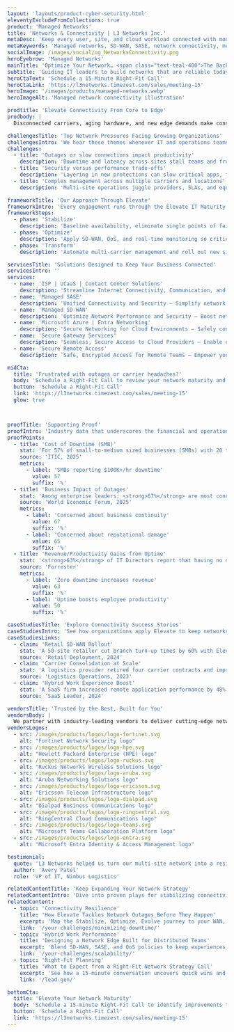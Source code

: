 ```yaml
---
layout: 'layouts/product-cyber-security.html'
eleventyExcludeFromCollections: true
product: 'Managed Networks'
title: 'Networks & Connectivity | L3 Networks Inc.'
metaDesc: 'Keep every user, site, and cloud workload connected with modern managed network services from L3 Networks. We stabilize, optimize, and evolve connectivity through the Elevate Framework.'
metaKeywords: 'Managed networks, SD-WAN, SASE, network connectivity, multi-site networking, unified communications, carrier management'
socialImage: /images/social/og_NetworksConnectivity.png
heroEyebrow: 'Managed Networks'
mainTitle: 'Optimize Your Network… <span class="text-teal-400">The Backbone of Your Business Growth</span>'
subtitle: 'Guiding IT leaders to build networks that are reliable today and ready for tomorrow with the Elevate Framework'
heroCtaText: 'Schedule a 15-Minute Right-Fit Call'
heroCtaLink: 'https://l3networks.timezest.com/sales/meeting-15'
heroImage: '/images/products/managed-networks.webp'
heroImageAlt: 'Managed network connectivity illustration'

prodtitle: 'Elevate Connectivity From Core to Edge'
prodbody: |
  Disconnected carriers, aging hardware, and new edge demands make consistency hard to sustain. L3 Networks aligns your entire connectivity stack to business priorities—stabilizing today’s trouble spots, optimizing performance for critical applications, and engineering a roadmap for how your network will support future growth. With Elevate, every improvement is tracked, measurable, and designed to keep operations humming.

challengesTitle: 'Top Network Pressures Facing Growing Organizations'
challengesIntro: 'We hear these themes whenever IT and operations teams try to scale connectivity.'
challenges:
  - title: 'Outages or slow connections impact productivity'
    description: 'Downtime and latency across sites stall teams and frustrate customers.'
  - title: 'Security versus performance trade-offs'
    description: 'Layering in new protections can slow critical apps, forcing tough calls between safety and experience.'
  - title: 'Complex management across multiple carriers and locations'
    description: 'Multi-site operations juggle providers, SLAs, and equipment lifecycles with limited staff capacity.'

frameworkTitle: 'Our Approach Through Elevate'
frameworkIntro: 'Every engagement runs through the Elevate IT Maturity Framework so you can see how connectivity improves across Stabilize, Optimize, and Evolve phases.'
frameworkSteps:
  - phase: 'Stabilize'
    description: 'Baseline availability, eliminate single points of failure, and harden edge infrastructure.'
  - phase: 'Optimize'
    description: 'Apply SD-WAN, QoS, and real-time monitoring so critical traffic always wins.'
  - phase: 'Transform'
    description: 'Automate multi-carrier management and roll out new sites with repeatable playbooks.'

servicesTitle: 'Solutions Designed to Keep Your Business Connected'
servicesIntro: ''
services:
  - name: 'ISP | UCaaS | Contact Center Solutions'
    description: 'Streamline Internet Connectivity, Communication, and Customer Contact — Deliver reliable internet, unified communications, and scalable contact center solutions to optimize operations and enhance customer experiences.'
  - name: 'Managed SASE'
    description: 'Unified Connectivity and Security — Simplify network and security management with a single solution. Our Managed SASE ensures seamless performance and robust protection for hybrid work environments.'
  - name: 'Managed SD-WAN'
    description: 'Optimize Network Performance and Security — Boost network agility and reliability with Managed SD-WAN. We deliver intelligent routing, enhanced security, and centralized management for peak performance.'
  - name: 'Microsoft Azure | Entra Networking'
    description: 'Secure Networking for Cloud Environments — Safely connect and manage access to Microsoft cloud environments. Our Azure and Entra Networking solutions ensure secure, efficient, and scalable cloud operations.'
  - name: 'Secure Gateway Services'
    description: 'Seamless, Secure Access to Cloud Providers — Enable enterprise-grade connectivity to cloud providers with Secure Gateway Services. We deliver performance, security, and reliability for hybrid and multi-cloud environments.'
  - name: 'Secure Remote Access'
    description: 'Safe, Encrypted Access for Remote Teams — Empower your remote workforce with secure, encrypted access to corporate resources. Our solution ensures productivity and protection, no matter where your team works.'

midCta:
  title: 'Frustrated with outages or carrier headaches?'
  body: 'Schedule a Right-Fit Call to review your network maturity and explore quick wins.'
  button: 'Schedule a Right-Fit Call'
  link: 'https://l3networks.timezest.com/sales/meeting-15'
  glow: true



proofTitle: 'Supporting Proof'
proofIntro: 'Industry data that underscores the financial and operational stakes of network uptime.'
proofPoints:
  - title: 'Cost of Downtime (SMB)'
    stat: 'For 57% of small-to-medium sized businesses (SMBs) with 20 to 100 employees, downtime costs <strong>$100,000 or more per hour.</strong>'
    source: 'ITIC, 2025'
    metrics:
      - label: 'SMBs reporting $100K+/hr downtime'
        value: 57
        suffix: '%'
  - title: 'Business Impact of Outages'
    stat: 'Among enterprise leaders: <strong>67%</strong> are most concerned with cyber risk disrupting <strong>business continuity</strong>, and <strong>65%</strong> are concerned with <strong>reputational damage.</strong>'
    source: 'World Economic Forum, 2025'
    metrics:
      - label: 'Concerned about business continuity'
        value: 67
        suffix: '%'
      - label: 'Concerned about reputational damage'
        value: 65
        suffix: '%'
  - title: 'Revenue/Productivity Gains from Uptime'
    stat: '<strong>63%</strong> of IT Directors report that having no downtime would lead to <strong>increased revenue</strong>, and <strong>50%</strong> cited improved employee productivity.'
    source: 'Forrester'
    metrics:
      - label: 'Zero downtime increases revenue'
        value: 63
        suffix: '%'
      - label: 'Uptime boosts employee productivity'
        value: 50
        suffix: '%'

caseStudiesTitle: 'Explore Connectivity Success Stories'
caseStudiesIntro: 'See how organizations apply Elevate to keep networks resilient, high-performing, and primed for expansion.'
caseStudiesLinks:
  - claim: 'Retail SD-WAN Rollout'
    stat: 'A 50-site retailer cut branch turn-up times by 60% with Elevate playbooks and managed SD-WAN orchestration.'
    source: 'Retail Deployment, 2024'
  - claim: 'Carrier Consolidation at Scale'
    stat: 'A logistics provider retired four carrier contracts and improved SLA compliance by 35% through managed network operations.'
    source: 'Logistics Operations, 2023'
  - claim: 'Hybrid Work Experience Boost'
    stat: 'A SaaS firm increased remote application performance by 48% after adopting Elevate-guided SASE and QoS policies.'
    source: 'SaaS Leader, 2024'

vendorsTitle: 'Trusted by the Best, Built for You'
vendorsBody: |
  We partner with industry-leading vendors to deliver cutting-edge network and connectivity solutions.
vendorsLogos:
  - src: /images/products/logos/logo-fortinet.svg
    alt: "Fortinet Network Security logo"
  - src: /images/products/logos/logo-hpe.svg
    alt: "Hewlett Packard Enterprise (HPE) logo"
  - src: /images/products/logos/logo-ruckus.svg
    alt: "Ruckus Networks Wireless Solutions logo"
  - src: /images/products/logos/logo-aruba.svg
    alt: "Aruba Networking Solutions logo"
  - src: /images/products/logos/logo-ericsson.svg
    alt: "Ericsson Telecom Infrastructure logo"
  - src: /images/products/logos/logo-dialpad.svg
    alt: "Dialpad Business Communications logo"
  - src: /images/products/logos/logo-ringcentral.svg
    alt: "RingCentral Cloud Communications logo"
  - src: /images/products/logos/logo-teams.svg
    alt: "Microsoft Teams Collaboration Platform logo"
  - src: /images/products/logos/logo-entra.svg
    alt: "Microsoft Entra Identity & Access Management logo"

testimonial:
  quote: 'L3 Networks helped us turn our multi-site network into a resilient platform that keeps every location productive.'
  author: 'Avery Patel'
  role: 'VP of IT, Nimbus Logistics'

relatedContentTitle: 'Keep Expanding Your Network Strategy'
relatedContentIntro: 'Dive into proven plays for stabilizing connectivity, optimizing performance, and preparing your network for growth.'
relatedContent:
  - topic: 'Connectivity Resilience'
    title: 'How Elevate Tackles Network Outages Before They Happen'
    excerpt: 'Map the Stabilize, Optimize, Evolve journey to your WAN, carrier mix, and critical sites so uptime stops being a gamble.'
    link: '/your-challenges/minimizing-downtime/'
  - topic: 'Hybrid Work Performance'
    title: 'Designing a Network Edge Built for Distributed Teams'
    excerpt: 'Blend SD-WAN, SASE, and QoS policies to keep experiences consistent whether users are in the office or remote.'
    link: '/your-challenges/scalability/'
  - topic: 'Right-Fit Planning'
    title: 'What to Expect from a Right-Fit Network Strategy Call'
    excerpt: 'See how a 15-minute conversation uncovers quick wins and a roadmap to modernize your connectivity footprint.'
    link: '/lead-gen/'

bottomCta:
  title: 'Elevate Your Network Maturity'
  body: 'Schedule a 15-minute Right-Fit Call to identify improvements that keep your business connected.'
  button: 'Schedule a Right-Fit Call'
  link: 'https://l3networks.timezest.com/sales/meeting-15'
---
```

